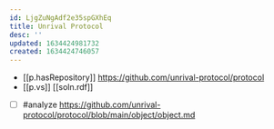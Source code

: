 ```yaml
---
id: LjgZuNgAdf2e35spGXhEq
title: Unrival Protocol
desc: ''
updated: 1634424981732
created: 1634424746057
---
```


- [[p.hasRepository]] https://github.com/unrival-protocol/protocol
- [[p.vs]] [[soln.rdf]]
- [ ] #analyze https://github.com/unrival-protocol/protocol/blob/main/object/object.md
